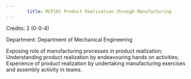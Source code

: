 ```yaml
---
        title: MCP101 Product Realization through Manufacturing
---
```

Credits: 2 (0-0-4)

Department: Department of Mechanical Engineering

Exposing role of manufacturing processes in product realization; Understanding product realization by endeavouring hands on activities; Experience of product realization by undertaking manufacturing exercises and assembly activity in teams.